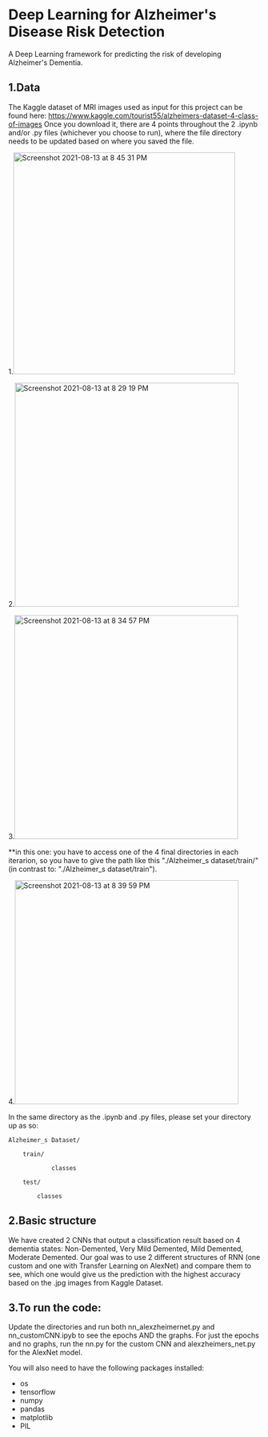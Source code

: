 # Deep Learning for Alzheimer's Disease Risk Detection
A Deep Learning framework for predicting the risk of developing Alzheimer's Dementia.


## 1.Data

The Kaggle dataset of MRI images used as input for this project can be found here: 
https://www.kaggle.com/tourist55/alzheimers-dataset-4-class-of-images
Once you download it, there are 4 points throughout the 2 .ipynb and/or .py files (whichever you choose to run), where the file directory needs to be updated based on where you saved the file.
   
 1.<img width="443" alt="Screenshot 2021-08-13 at 8 45 31 PM" src="https://user-images.githubusercontent.com/88878812/129433122-c089f826-1a52-4aaf-845e-5682fb497ea5.png">

 2.<img width="447" alt="Screenshot 2021-08-13 at 8 29 19 PM" src="https://user-images.githubusercontent.com/88878812/129432805-6640325d-bde0-406e-8aa2-b6eccee8a5a8.png">

 3.<img width="447" alt="Screenshot 2021-08-13 at 8 34 57 PM" src="https://user-images.githubusercontent.com/88878812/129432926-c0c49269-fca3-4989-94d3-71fa90e43a2c.png"> 

 **in this one: you have to access one of the 4 final directories in each iterarion, so you have to give the path like this "./Alzheimer_s dataset/train/" (in contrast to: "./Alzheimer_s dataset/train").
 
 4.<img width="447" alt="Screenshot 2021-08-13 at 8 39 59 PM" src="https://user-images.githubusercontent.com/88878812/129433017-4da21e9e-ac8d-4180-bc2e-ef7b70f93214.png">
 
 In the same directory as the .ipynb and .py files, please set your directory up as so:
 
 	Alzheimer_s Dataset/
 
    	train/
	 
        		classes
		  
    	test/
	 
       		classes

## 2.Basic structure
We have created 2 CNNs that output a classification result based on 4 dementia states: Non-Demented, Very Mild Demented, Mild Demented, Moderate Demented.
Our goal was to use 2 different structures of RNN (one custom and one with Transfer Learning on AlexNet) and compare them to see, which one would give us the prediction with the highest accuracy based on the .jpg images from Kaggle Dataset.

## 3.To run the code:
Update the directories and run both nn_alexzheimernet.py and nn_customCNN.ipyb to see the epochs AND the graphs. For just the epochs and no graphs, run the nn.py for the custom CNN and alexzheimers_net.py for the AlexNet model. 

You will also need to have the following packages installed:
- os
- tensorflow
- numpy
- pandas
- matplotlib
- PIL






